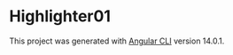 # Highlighter01

This project was generated with [Angular CLI](https://github.com/angular/angular-cli) version 14.0.1.

